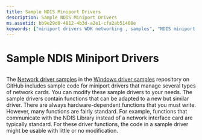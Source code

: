 ```yaml
---
title: Sample NDIS Miniport Drivers
description: Sample NDIS Miniport Drivers
ms.assetid: bb9e29d0-4812-4b3d-a2e1-cfa2ab51408e
keywords: ["miniport drivers WDK networking , samples", "NDIS miniport drivers WDK networking , samples", "sample drivers WDK NDIS"]
---
```


# Sample NDIS Miniport Drivers


## <a href="" id="ddk-sample-ndis-miniport-drivers-ng"></a>


The [Network driver samples](http://go.microsoft.com/fwlink/p/?LinkId=616034) in the [Windows driver samples](http://go.microsoft.com/fwlink/p/?LinkId=616507 ) repository on GitHub includes sample code for miniport drivers that manage several types of network cards. You can modify these sample drivers to your needs. The sample drivers contain functions that can be adapted to a new but similar driver. There are always hardware-dependent functions that you must write. However, many functions are fairly standard. For example, functions that communicate with the NDIS Library instead of a network interface card are typically standard. For these driver functions, the code in a sample driver might be usable with little or no modification.

 

 





